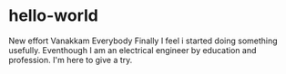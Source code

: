 # hello-world
New effort
Vanakkam Everybody
Finally I feel i started doing something usefully. Eventhough I am an electrical engineer by education and profession. I'm here to give a try.
